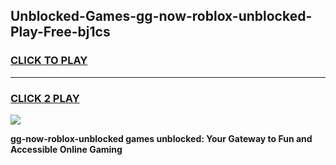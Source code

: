 
## Unblocked-Games-gg-now-roblox-unblocked-Play-Free-bj1cs
<h3>
<a href="https://premium76.site?title=gg-now-roblox-unblocked&ref=12A">CLICK TO PLAY</a></h3>
<hr>

<h3>
<a href="https://premium76.site?title=gg-now-roblox-unblocked&ref=12A">CLICK 2 PLAY</a>
  
</h3>

<a href="https://premium76.site?title=gg-now-roblox-unblocked&ref=12A"><img src="https://clearcache.store/games.png"></a>


**gg-now-roblox-unblocked games unblocked: Your Gateway to Fun and Accessible Online Gaming**
